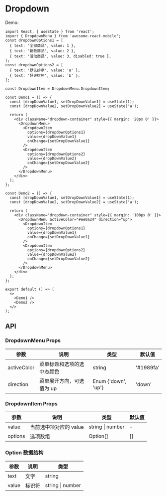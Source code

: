 # Dropdown

Demo:

```tsx
import React, { useState } from 'react';
import { DropdownMenu } from 'awesome-react-mobile';
const dropdownOptions1 = [
  { text: '全部商品', value: 1 },
  { text: '新款商品', value: 2 },
  { text: '活动商品', value: 3, disabled: true },
];
const dropdownOptions2 = [
  { text: '默认排序', value: 'a' },
  { text: '好评排序', value: 'b' },
];

const DropdownItem = DropdownMenu.DropdownItem;

const Demo1 = () => {
  const [dropDownValue1, setDropDownValue1] = useState(1);
  const [dropDownValue2, setDropDownValue2] = useState('a');

  return (
    <div className="dropdown-container" style={{ margin: '20px 0' }}>
      <DropdownMenu>
        <DropdownItem
          options={dropdownOptions1}
          value={dropDownValue1}
          onChange={setDropDownValue1}
        />
        <DropdownItem
          options={dropdownOptions2}
          value={dropDownValue2}
          onChange={setDropDownValue2}
        />
      </DropdownMenu>
    </div>
  );
};

const Demo2 = () => {
  const [dropDownValue1, setDropDownValue1] = useState(1);
  const [dropDownValue2, setDropDownValue2] = useState('a');

  return (
    <div className="dropdown-container" style={{ margin: '100px 0' }}>
      <DropdownMenu activeColor="#ee0a24" direction="up">
        <DropdownItem
          options={dropdownOptions1}
          value={dropDownValue1}
          onChange={setDropDownValue1}
        />
        <DropdownItem
          options={dropdownOptions2}
          value={dropDownValue2}
          onChange={setDropDownValue2}
        />
      </DropdownMenu>
    </div>
  );
};

export default () => (
  <>
    <Demo1 />
    <Demo2 />
  </>
);
```

## API

### DropdownMenu Props

| 参数        | 说明                       | 类型                | 默认值    |
| ----------- | -------------------------- | ------------------- | --------- |
| activeColor | 菜单标题和选项的选中态颜色 | string              | '#1989fa' |
| direction   | 菜单展开方向，可选值为 up  | Enum {'down', 'up'} | 'down'    |

### DropdownItem Props

| 参数    | 说明                   | 类型                 | 默认值 |
| ------- | ---------------------- | -------------------- | ------ |
| value   | 当前选中项对应的 value | string &#124; number | -      |
| options | 选项数组               | Option[]             | []     |

### Option 数据结构

| 参数  | 说明   | 类型                 |
| ----- | ------ | -------------------- |
| text  | 文字   | string               |
| value | 标识符 | string &#124; number |
